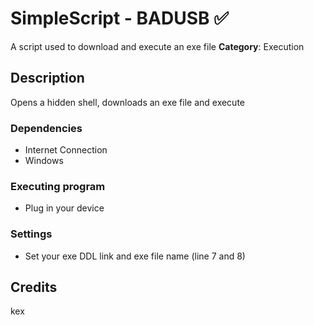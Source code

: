 # SimpleScript - BADUSB ✅

A script used to download and execute an exe file
**Category**:  Execution

## Description

Opens a hidden shell, downloads an exe file and execute

### Dependencies

* Internet Connection
* Windows

### Executing program

* Plug in your device

### Settings

* Set your exe DDL link and exe file name (line 7 and 8)

## Credits
kex
